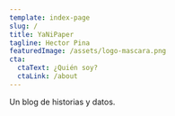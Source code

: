```yaml
---
template: index-page
slug: /
title: YaNiPaper
tagline: Hector Pina
featuredImage: /assets/logo-mascara.png
cta:
  ctaText: ¿Quién soy?
  ctaLink: /about
---
```

Un blog de historias y datos.
